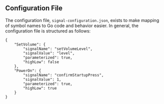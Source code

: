 ## Configuration File
The configuration file, `signal-configuration.json`, exists to make mapping of symbol names to Go code and behavior easier. In general, the configuration file is structured as follows:
```
{
    "SetVolume": {
        "signalName": "setVolumeLevel",
        "signalValue": "level",
		"parameterized": true,
        "highLow": false
    },
    "PowerOn": {
        "signalName": "confirmStartupPress",
        "signalValue": 1,
		"parameterized": true,
        "highLow": true 
    }
}
```
